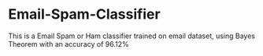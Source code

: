 # Email-Spam-Classifier
This is a Email Spam or Ham classifier trained on email dataset, using Bayes Theorem with an accuracy of 96.12%
